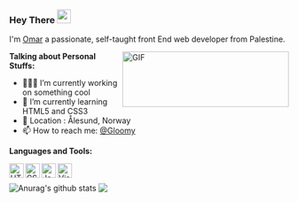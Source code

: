 ### Hey There <img src="https://media.giphy.com/media/hvRJCLFzcasrR4ia7z/giphy.gif" width="25px">
I'm [Omar](https://gloomygly.netlify.app/) a passionate, self-taught front End web developer from Palestine.

  <img align="right" alt="GIF" src="https://media.giphy.com/media/836HiJc7pgzy8iNXCn/giphy.gif" width="300" height="100" />


**Talking about Personal Stuffs:**

- 👨🏽‍💻 I’m currently working on something cool
- 🌱 I’m currently learning HTML5 and CSS3
- 📌 Location : Ålesund, Norway
- 📫 How to reach me: [@Gloomy](https://gloomygly.netlify.app/)

**Languages and Tools:**  

<img align="left" alt="HTML5" width="26px" src="https://cdn4.iconfinder.com/data/icons/social-media-logos-6/512/96-html5-512.png" />
<img align="left" alt="CSS3" width="26px" src="https://cdn4.iconfinder.com/data/icons/social-media-logos-6/512/121-css3-512.png" />
<img align="left" alt="JavaScript" width="26px" src="https://cdn.iconscout.com/icon/free/png-512/javascript-2752148-2284965.png" />
<img align="left" alt="Visual Studio Code" width="26px" src="https://upload.wikimedia.org/wikipedia/commons/thumb/9/9a/Visual_Studio_Code_1.35_icon.svg/1024px-Visual_Studio_Code_1.35_icon.svg.png" />

ㅤ
ㅤ
ㅤ
ㅤ
ㅤ
ㅤ
ㅤ

<img align="center" src="https://github-readme-stats-gloomyg.vercel.app//api?username=gloomyg&show_icons=true&include_all_commits=true&theme=material-palenight" alt="Anurag's github stats" />
<img align="center" src="https://github-readme-stats-gloomyg.vercel.app/api/top-langs/?username=gloomyg&layout=compact&theme=material-palenight" />



